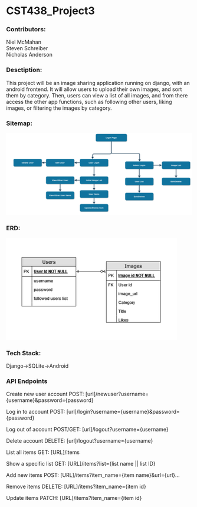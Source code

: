 # CST438_Project3

### Contributors:
Niel McMahan  
Steven Schreiber  
Nicholas Anderson

### Desctiption:
This project will be an image sharing application running on django, with an android frontend. It will allow users to upload their own images, and sort them by category. Then, users can view a list of all images, and from there access the other app functions, such as following other users, liking images, or filtering the images by category.

### Sitemap:
![sitemap](sitemap.png)

### ERD:
![ERD](erd.png)


### Tech Stack:
Django->SQLite->Android

### API Endpoints
Create new user account
  POST: [url]/newuser?username={username}&password={password}
  
Log in to account
  POST: [url]/login?username={username}&password={password}
  
Log out of account
  POST/GET: [url]/logout?username={username}
 
Delete account
  DELETE: [url]/logout?username={username}
  
List all items
  GET: [URL]/items
 
Show a specific list
  GET: [URL]/items?list={list name || list ID}
  
Add new items
  POST: [URL]/items?item_name={item name}&url={url}...
  
Remove items
  DELETE: [URL]/items?item_name={item id}

Update items
  PATCH: [URL]/items?item_name={item id}
